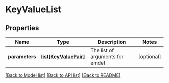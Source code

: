# KeyValueList

## Properties
Name | Type | Description | Notes
------------ | ------------- | ------------- | -------------
**parameters** | [**list[KeyValuePair]**](KeyValuePair.md) | The list of arguments for emdef | [optional] 

[[Back to Model list]](../README.md#documentation-for-models) [[Back to API list]](../README.md#documentation-for-api-endpoints) [[Back to README]](../README.md)

